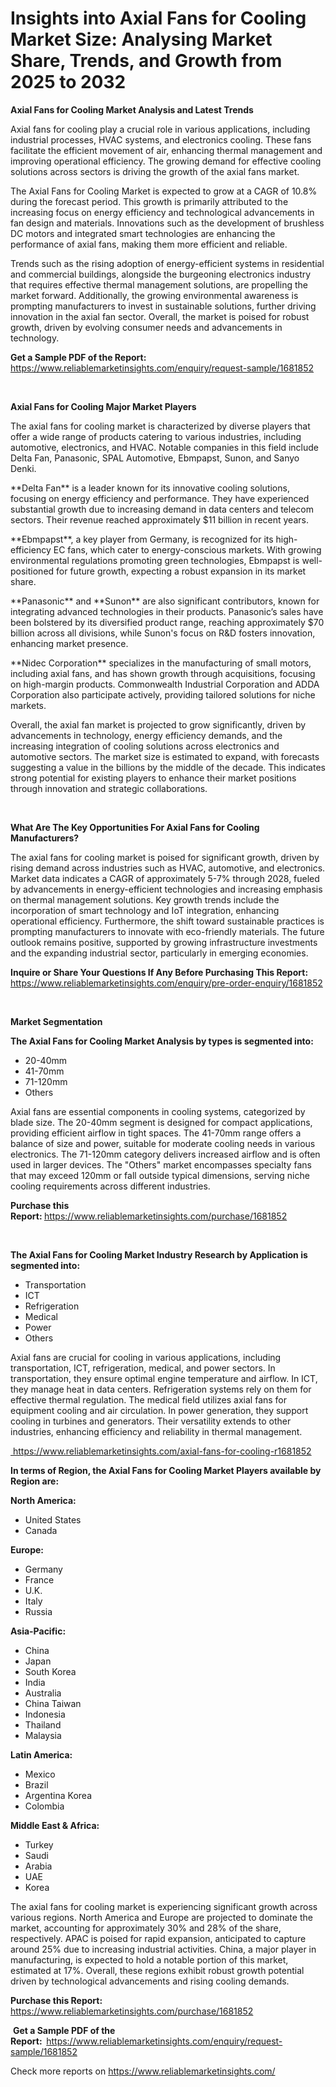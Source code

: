 <p><h1>Insights into Axial Fans for Cooling Market Size: Analysing Market Share, Trends, and Growth from 2025 to 2032</h1></p><p><strong>Axial Fans for Cooling Market Analysis and Latest Trends</strong></p>
<p><p>Axial fans for cooling play a crucial role in various applications, including industrial processes, HVAC systems, and electronics cooling. These fans facilitate the efficient movement of air, enhancing thermal management and improving operational efficiency. The growing demand for effective cooling solutions across sectors is driving the growth of the axial fans market.</p><p>The Axial Fans for Cooling Market is expected to grow at a CAGR of 10.8% during the forecast period. This growth is primarily attributed to the increasing focus on energy efficiency and technological advancements in fan design and materials. Innovations such as the development of brushless DC motors and integrated smart technologies are enhancing the performance of axial fans, making them more efficient and reliable.</p><p>Trends such as the rising adoption of energy-efficient systems in residential and commercial buildings, alongside the burgeoning electronics industry that requires effective thermal management solutions, are propelling the market forward. Additionally, the growing environmental awareness is prompting manufacturers to invest in sustainable solutions, further driving innovation in the axial fan sector. Overall, the market is poised for robust growth, driven by evolving consumer needs and advancements in technology.</p></p>
<p><strong>Get a Sample PDF of the Report:&nbsp;</strong> <a href="https://www.reliablemarketinsights.com/enquiry/request-sample/1681852?utm_campaign=2951&utm_medium=2&utm_source=Github&utm_content=ia&utm_term=24032025&utm_id=axial-fans-for-cooling">https://www.reliablemarketinsights.com/enquiry/request-sample/1681852</a></p>
<p>&nbsp;</p>
<p><strong>Axial Fans for Cooling Major Market Players</strong></p>
<p><p>The axial fans for cooling market is characterized by diverse players that offer a wide range of products catering to various industries, including automotive, electronics, and HVAC. Notable companies in this field include Delta Fan, Panasonic, SPAL Automotive, Ebmpapst, Sunon, and Sanyo Denki.</p><p>**Delta Fan** is a leader known for its innovative cooling solutions, focusing on energy efficiency and performance. They have experienced substantial growth due to increasing demand in data centers and telecom sectors. Their revenue reached approximately $11 billion in recent years.</p><p>**Ebmpapst**, a key player from Germany, is recognized for its high-efficiency EC fans, which cater to energy-conscious markets. With growing environmental regulations promoting green technologies, Ebmpapst is well-positioned for future growth, expecting a robust expansion in its market share.</p><p>**Panasonic** and **Sunon** are also significant contributors, known for integrating advanced technologies in their products. Panasonic’s sales have been bolstered by its diversified product range, reaching approximately $70 billion across all divisions, while Sunon's focus on R&D fosters innovation, enhancing market presence.</p><p>**Nidec Corporation** specializes in the manufacturing of small motors, including axial fans, and has shown growth through acquisitions, focusing on high-margin products. Commonwealth Industrial Corporation and ADDA Corporation also participate actively, providing tailored solutions for niche markets.</p><p>Overall, the axial fan market is projected to grow significantly, driven by advancements in technology, energy efficiency demands, and the increasing integration of cooling solutions across electronics and automotive sectors. The market size is estimated to expand, with forecasts suggesting a value in the billions by the middle of the decade. This indicates strong potential for existing players to enhance their market positions through innovation and strategic collaborations.</p></p>
<p>&nbsp;</p>
<p><strong>What Are The Key Opportunities For Axial Fans for Cooling Manufacturers?</strong></p>
<p><p>The axial fans for cooling market is poised for significant growth, driven by rising demand across industries such as HVAC, automotive, and electronics. Market data indicates a CAGR of approximately 5-7% through 2028, fueled by advancements in energy-efficient technologies and increasing emphasis on thermal management solutions. Key growth trends include the incorporation of smart technology and IoT integration, enhancing operational efficiency. Furthermore, the shift toward sustainable practices is prompting manufacturers to innovate with eco-friendly materials. The future outlook remains positive, supported by growing infrastructure investments and the expanding industrial sector, particularly in emerging economies.</p></p>
<p><strong>Inquire or Share Your Questions If Any Before Purchasing This Report:</strong> <a href="https://www.reliablemarketinsights.com/enquiry/pre-order-enquiry/1681852?utm_campaign=2951&utm_medium=2&utm_source=Github&utm_content=ia&utm_term=24032025&utm_id=axial-fans-for-cooling">https://www.reliablemarketinsights.com/enquiry/pre-order-enquiry/1681852</a></p>
<p>&nbsp;</p>
<p><strong>Market Segmentation</strong></p>
<p><strong>The Axial Fans for Cooling Market Analysis by types is segmented into:</strong></p>
<p><ul><li>20-40mm</li><li>41-70mm</li><li>71-120mm</li><li>Others</li></ul></p>
<p><p>Axial fans are essential components in cooling systems, categorized by blade size. The 20-40mm segment is designed for compact applications, providing efficient airflow in tight spaces. The 41-70mm range offers a balance of size and power, suitable for moderate cooling needs in various electronics. The 71-120mm category delivers increased airflow and is often used in larger devices. The "Others" market encompasses specialty fans that may exceed 120mm or fall outside typical dimensions, serving niche cooling requirements across different industries.</p></p>
<p><strong>Purchase this Report:&nbsp;</strong><a href="https://www.reliablemarketinsights.com/purchase/1681852?utm_campaign=2951&utm_medium=2&utm_source=Github&utm_content=ia&utm_term=24032025&utm_id=axial-fans-for-cooling">https://www.reliablemarketinsights.com/purchase/1681852</a></p>
<p>&nbsp;</p>
<p><strong>The Axial Fans for Cooling Market Industry Research by Application is segmented into:</strong></p>
<p><ul><li>Transportation</li><li>ICT</li><li>Refrigeration</li><li>Medical</li><li>Power</li><li>Others</li></ul></p>
<p><p>Axial fans are crucial for cooling in various applications, including transportation, ICT, refrigeration, medical, and power sectors. In transportation, they ensure optimal engine temperature and airflow. In ICT, they manage heat in data centers. Refrigeration systems rely on them for effective thermal regulation. The medical field utilizes axial fans for equipment cooling and air circulation. In power generation, they support cooling in turbines and generators. Their versatility extends to other industries, enhancing efficiency and reliability in thermal management.</p></p>
<p><a href="https://www.reliablemarketinsights.com/axial-fans-for-cooling-r1681852?utm_campaign=2951&utm_medium=2&utm_source=Github&utm_content=ia&utm_term=24032025&utm_id=axial-fans-for-cooling">&nbsp;https://www.reliablemarketinsights.com/axial-fans-for-cooling-r1681852</a></p>
<p><strong>In terms of Region, the Axial Fans for Cooling Market Players available by Region are:</strong></p>
<p>
    <p> <strong> North America: </strong>
        <ul>
            <li>United States</li>
            <li>Canada</li>
        </ul>
        </p> 
    <p> <strong> Europe: </strong>
        <ul>
            <li>Germany</li>
            <li>France</li>
            <li>U.K.</li>
            <li>Italy</li>
            <li>Russia</li>
        </ul>
        </p> 
    <p> <strong> Asia-Pacific: </strong>
        <ul>
            <li>China</li>
            <li>Japan</li>
            <li>South Korea</li>
            <li>India</li>
            <li>Australia</li>
            <li>China Taiwan</li>
            <li>Indonesia</li>
            <li>Thailand</li>
            <li>Malaysia</li>
        </ul>
        </p> 
    <p> <strong> Latin America: </strong>
        <ul>
            <li>Mexico</li>
            <li>Brazil</li>
            <li>Argentina Korea</li>
            <li>Colombia</li>
        </ul>
        </p> 
    <p> <strong> Middle East & Africa: </strong>
        <ul>
            <li>Turkey</li>
            <li>Saudi</li>
            <li>Arabia</li>
            <li>UAE</li>
            <li>Korea</li>
        </ul>
    </p>
    </p>
<p><p>The axial fans for cooling market is experiencing significant growth across various regions. North America and Europe are projected to dominate the market, accounting for approximately 30% and 28% of the share, respectively. APAC is poised for rapid expansion, anticipated to capture around 25% due to increasing industrial activities. China, a major player in manufacturing, is expected to hold a notable portion of this market, estimated at 17%. Overall, these regions exhibit robust growth potential driven by technological advancements and rising cooling demands.</p></p>
<p><strong>Purchase this Report: </strong><a href="https://www.reliablemarketinsights.com/purchase/1681852?utm_campaign=2951&utm_medium=2&utm_source=Github&utm_content=ia&utm_term=24032025&utm_id=axial-fans-for-cooling">https://www.reliablemarketinsights.com/purchase/1681852</a></p>
<p>&nbsp;<strong>Get a Sample PDF of the Report:&nbsp;&nbsp;</strong><a href="https://www.reliablemarketinsights.com/enquiry/request-sample/1681852?utm_campaign=2951&utm_medium=2&utm_source=Github&utm_content=ia&utm_term=24032025&utm_id=axial-fans-for-cooling">https://www.reliablemarketinsights.com/enquiry/request-sample/1681852</a></p>
<p><strong></strong></p>
<p>Check more reports on <a href="https://www.reliablemarketinsights.com/?utm_campaign=2951&utm_medium=2&utm_source=Github&utm_content=ia&utm_term=24032025&utm_id=axial-fans-for-cooling">https://www.reliablemarketinsights.com/</a></p>